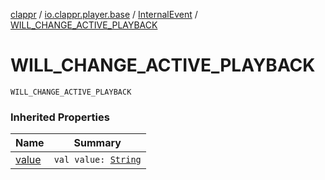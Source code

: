 [clappr](../../index.md) / [io.clappr.player.base](../index.md) / [InternalEvent](index.md) / [WILL_CHANGE_ACTIVE_PLAYBACK](.)

# WILL_CHANGE_ACTIVE_PLAYBACK

`WILL_CHANGE_ACTIVE_PLAYBACK`

### Inherited Properties

| Name | Summary |
|---|---|
| [value](value.md) | `val value: `[`String`](https://kotlinlang.org/api/latest/jvm/stdlib/kotlin/-string/index.html) |
